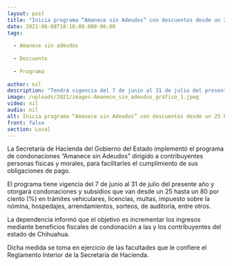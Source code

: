 ```yaml
---
layout: post
title: "Inicia programa “Amanece sin Adeudos” con descuentos desde un 25 hasta un 80%"
date: 2021-06-08T18:18:00.000-06:00
tags:
  
  - Amanece sin adeudos
  
  - Descuento
  
  - Programa
  
author: nil
description: "Tendrá vigencia del 7 de junio al 31 de julio del presente año en todas las oficinas de Recaudación de Rentas del estado"
image: /uploads/2021/images-Amanece_sin_adeudos_gráfico_1.jpeg
video: nil
audio: nil
alt: Inicia programa “Amanece sin Adeudos” con descuentos desde un 25 hasta un 80%
front: false
section: Local
---
```


La Secretaría de Hacienda del Gobierno del Estado implementó el programa de condonaciones “Amanece sin Adeudos” dirigido a contribuyentes personas físicas y morales, para facilitarles el cumplimiento de sus obligaciones de pago.

El programa tiene vigencia del 7 de junio al 31 de julio del presente año y otorgará condonaciones y subsidios que van desde un 25 hasta un 80 por ciento (%) en trámites vehiculares, licencias, multas, impuesto sobre la nómina, hospedajes, arrendamientos, sorteos, de auditoría, entre otros.

La dependencia informó que el objetivo es incrementar los ingresos mediante beneficios fiscales de condonación a las y los contribuyentes del estado de Chihuahua.

Dicha medida se toma en ejercicio de las facultades que le confiere el Reglamento Interior de la Secretaría de Hacienda.